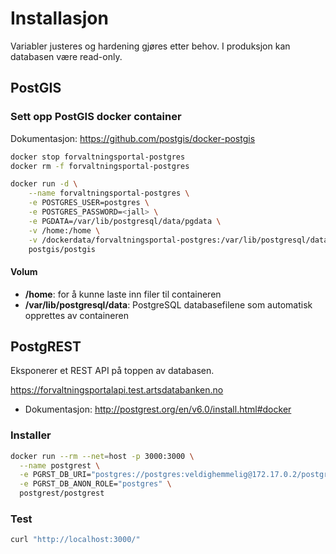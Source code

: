 # Installasjon

Variabler justeres og hardening gjøres etter behov. I produksjon kan databasen være read-only.

## PostGIS

### Sett opp PostGIS docker container

Dokumentasjon: https://github.com/postgis/docker-postgis

```bash
docker stop forvaltningsportal-postgres
docker rm -f forvaltningsportal-postgres

docker run -d \
    --name forvaltningsportal-postgres \
    -e POSTGRES_USER=postgres \
    -e POSTGRES_PASSWORD=<jall> \
    -e PGDATA=/var/lib/postgresql/data/pgdata \
    -v /home:/home \
    -v /dockerdata/forvaltningsportal-postgres:/var/lib/postgresql/data \
    postgis/postgis
```

#### Volum

- **/home**: for å kunne laste inn filer til containeren
- **/var/lib/postgresql/data**: PostgreSQL databasefilene som automatisk opprettes av containeren

## PostgREST

Eksponerer et REST API på toppen av databasen.

https://forvaltningsportalapi.test.artsdatabanken.no

- Dokumentasjon: http://postgrest.org/en/v6.0/install.html#docker

### Installer

```bash
docker run --rm --net=host -p 3000:3000 \
  --name postgrest \
  -e PGRST_DB_URI="postgres://postgres:veldighemmelig@172.17.0.2/postgres" \
  -e PGRST_DB_ANON_ROLE="postgres" \
  postgrest/postgrest
```

### Test

```bash
curl "http://localhost:3000/"
```
